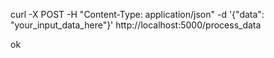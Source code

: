 curl -X POST -H "Content-Type: application/json" -d '{"data": "your_input_data_here"}' http://localhost:5000/process_data

ok




